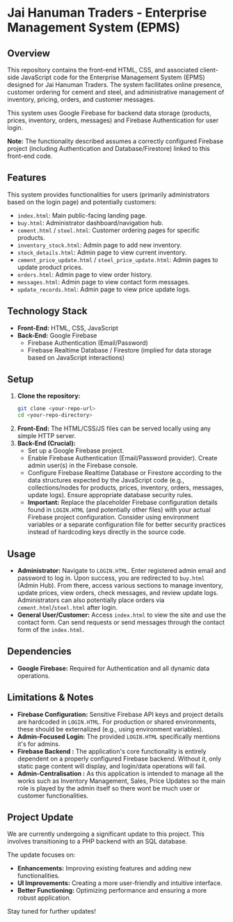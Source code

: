 # Jai Hanuman Traders - Enterprise Management System (EPMS)

## Overview

This repository contains the front-end HTML, CSS, and associated client-side JavaScript code for the Enterprise Management System (EPMS) designed for Jai Hanuman Traders. The system facilitates online presence, customer ordering for cement and steel, and administrative management of inventory, pricing, orders, and customer messages.

This system uses Google Firebase for backend data storage (products, prices, inventory, orders, messages) and Firebase Authentication for user login.

**Note:** The functionality described assumes a correctly configured Firebase project (including Authentication and Database/Firestore) linked to this front-end code.

## Features

This system provides functionalities for users (primarily administrators based on the login page) and potentially customers:

* `index.html`: Main public-facing landing page.
* `buy.html`: Administrator dashboard/navigation hub.
* `cement.html` / `steel.html`: Customer ordering pages for specific products.
* `inventory_stock.html`: Admin page to add new inventory.
* `stock_details.html`: Admin page to view current inventory.
* `cement_price_update.html` / `steel_price_update.html`: Admin pages to update product prices.
* `orders.html`: Admin page to view order history.
* `messages.html`: Admin page to view contact form messages.
* `update_records.html`: Admin page to view price update logs.
  
## Technology Stack

* **Front-End:** HTML, CSS, JavaScript
* **Back-End:** Google Firebase
    * Firebase Authentication (Email/Password)
    * Firebase Realtime Database / Firestore (implied for data storage based on JavaScript interactions)

## Setup

1.  **Clone the repository:**
    ```bash
    git clone <your-repo-url>
    cd <your-repo-directory>
    ```
2.  **Front-End:** The HTML/CSS/JS files can be served locally using any simple HTTP server.
3.  **Back-End (Crucial):**
    * Set up a Google Firebase project.
    * Enable Firebase Authentication (Email/Password provider). Create admin user(s) in the Firebase console.
    * Configure Firebase Realtime Database or Firestore according to the data structures expected by the JavaScript code (e.g., collections/nodes for products, prices, inventory, orders, messages, update logs). Ensure appropriate database security rules.
    * **Important:** Replace the placeholder Firebase configuration details found in `LOGIN.HTML` (and potentially other files) with your actual Firebase project configuration. Consider using environment variables or a separate configuration file for better security practices instead of hardcoding keys directly in the source code.

## Usage

* **Administrator:** Navigate to `LOGIN.HTML`. Enter registered admin email and password to log in. Upon success, you are redirected to `buy.html` (Admin Hub). From there, access various sections to manage inventory, update prices, view orders, check messages, and review update logs. Administrators can also potentially place orders via `cement.html`/`steel.html` after login.
* **General User/Customer:** Access `index.html` to view the site and use the contact form. Can send requests or send messages through the contact form of the `index.html`.

## Dependencies

* **Google Firebase:** Required for Authentication and all dynamic data operations.

## Limitations & Notes

* **Firebase Configuration:** Sensitive Firebase API keys and project details are hardcoded in `LOGIN.HTML`. For production or shared environments, these should be externalized (e.g., using environment variables).
* **Admin-Focused Login:** The provided `LOGIN.HTML` specifically mentions it's for admins.
* **Firebase Backend :** The application's core functionality is entirely dependent on a properly configured Firebase backend. Without it, only static page content will display, and login/data operations will fail.
* **Admin-Centralisation :** As this application is intended to manage all the works such as Inventory Management, Sales, Price Updates so the main role is played by the admin itself so there wont be much user or customer functionalities.

## Project Update

We are currently undergoing a significant update to this project. This involves transitioning to a PHP backend with an SQL database.

The update focuses on:

* **Enhancements:** Improving existing features and adding new functionalities.
* **UI Improvements:** Creating a more user-friendly and intuitive interface.
* **Better Functioning:** Optimizing performance and ensuring a more robust application.

Stay tuned for further updates!

